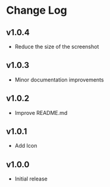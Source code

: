 # Change Log

## v1.0.4
- Reduce the size of the screenshot

## v1.0.3
- Minor documentation improvements

## v1.0.2
- Improve README.md

## v1.0.1
- Add Icon

## v1.0.0
- Initial release
